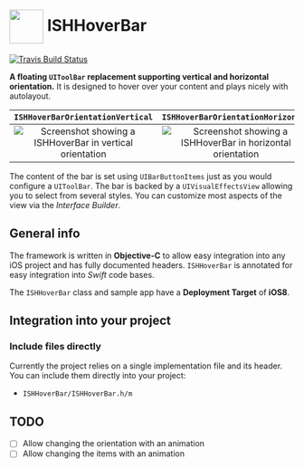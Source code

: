 # <img src="icon.png" align="center" width="60" height="60"> ISHHoverBar

[![Travis Build Status](https://travis-ci.org/iosphere/ISHHoverBar.svg?branch=master)](http://travis-ci.org/iosphere/ISHHoverBar)

**A floating `UIToolBar` replacement supporting vertical and horizontal orientation.**
It is designed to hover over your content and plays nicely with autolayout.

`ISHHoverBarOrientationVertical` |  `ISHHoverBarOrientationHorizontal`
:-------------------------:|:-------------------------:
![Screenshot showing a ISHHoverBar in vertical orientation](screenshot_vertical.png) | ![Screenshot showing a ISHHoverBar in horizontal orientation](screenshot_horizontal.png)

The content of the bar is set using `UIBarButtonItems` just as you would configure a `UIToolBar`. 
The bar is backed by a `UIVisualEffectsView` allowing you to select from several styles. 
You can customize most aspects of the view via the *Interface Builder*.

## General info

The framework is written in **Objective-C** to allow easy integration into any iOS project 
and has fully documented headers. `ISHHoverBar` is annotated for easy integration into 
*Swift* code bases.

The `ISHHoverBar` class and sample app have a **Deployment Target** of **iOS8**.

## Integration into your project

### Include files directly

Currently the project relies on a single implementation file and its header. 
You can include them directly into your project:

* `ISHHoverBar/ISHHoverBar.h/m`

## TODO

* [ ] Allow changing the orientation with an animation
* [ ] Allow changing the items with an animation
